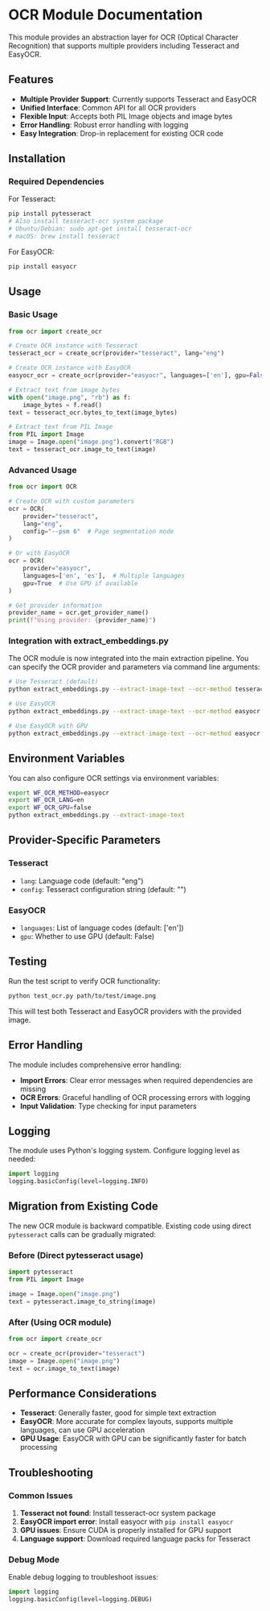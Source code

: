 # OCR Module Documentation

This module provides an abstraction layer for OCR (Optical Character Recognition) that supports multiple providers including Tesseract and EasyOCR.

## Features

- **Multiple Provider Support**: Currently supports Tesseract and EasyOCR
- **Unified Interface**: Common API for all OCR providers
- **Flexible Input**: Accepts both PIL Image objects and image bytes
- **Error Handling**: Robust error handling with logging
- **Easy Integration**: Drop-in replacement for existing OCR code

## Installation

### Required Dependencies

For Tesseract:
```bash
pip install pytesseract
# Also install tesseract-ocr system package
# Ubuntu/Debian: sudo apt-get install tesseract-ocr
# macOS: brew install tesseract
```

For EasyOCR:
```bash
pip install easyocr
```

## Usage

### Basic Usage

```python
from ocr import create_ocr

# Create OCR instance with Tesseract
tesseract_ocr = create_ocr(provider="tesseract", lang="eng")

# Create OCR instance with EasyOCR
easyocr_ocr = create_ocr(provider="easyocr", languages=['en'], gpu=False)

# Extract text from image bytes
with open("image.png", "rb") as f:
    image_bytes = f.read()
text = tesseract_ocr.bytes_to_text(image_bytes)

# Extract text from PIL Image
from PIL import Image
image = Image.open("image.png").convert("RGB")
text = tesseract_ocr.image_to_text(image)
```

### Advanced Usage

```python
from ocr import OCR

# Create OCR with custom parameters
ocr = OCR(
    provider="tesseract",
    lang="eng",
    config="--psm 6"  # Page segmentation mode
)

# Or with EasyOCR
ocr = OCR(
    provider="easyocr",
    languages=['en', 'es'],  # Multiple languages
    gpu=True  # Use GPU if available
)

# Get provider information
provider_name = ocr.get_provider_name()
print(f"Using provider: {provider_name}")
```

### Integration with extract_embeddings.py

The OCR module is now integrated into the main extraction pipeline. You can specify the OCR provider and parameters via command line arguments:

```bash
# Use Tesseract (default)
python extract_embeddings.py --extract-image-text --ocr-method tesseract --ocr-lang eng

# Use EasyOCR
python extract_embeddings.py --extract-image-text --ocr-method easyocr --ocr-lang en --ocr-gpu false

# Use EasyOCR with GPU
python extract_embeddings.py --extract-image-text --ocr-method easyocr --ocr-gpu true
```

## Environment Variables

You can also configure OCR settings via environment variables:

```bash
export WF_OCR_METHOD=easyocr
export WF_OCR_LANG=en
export WF_OCR_GPU=false
python extract_embeddings.py --extract-image-text
```

## Provider-Specific Parameters

### Tesseract

- `lang`: Language code (default: "eng")
- `config`: Tesseract configuration string (default: "")

### EasyOCR

- `languages`: List of language codes (default: ['en'])
- `gpu`: Whether to use GPU (default: False)

## Testing

Run the test script to verify OCR functionality:

```bash
python test_ocr.py path/to/test/image.png
```

This will test both Tesseract and EasyOCR providers with the provided image.

## Error Handling

The module includes comprehensive error handling:

- **Import Errors**: Clear error messages when required dependencies are missing
- **OCR Errors**: Graceful handling of OCR processing errors with logging
- **Input Validation**: Type checking for input parameters

## Logging

The module uses Python's logging system. Configure logging level as needed:

```python
import logging
logging.basicConfig(level=logging.INFO)
```

## Migration from Existing Code

The new OCR module is backward compatible. Existing code using direct `pytesseract` calls can be gradually migrated:

### Before (Direct pytesseract usage)
```python
import pytesseract
from PIL import Image

image = Image.open("image.png")
text = pytesseract.image_to_string(image)
```

### After (Using OCR module)
```python
from ocr import create_ocr

ocr = create_ocr(provider="tesseract")
image = Image.open("image.png")
text = ocr.image_to_text(image)
```

## Performance Considerations

- **Tesseract**: Generally faster, good for simple text extraction
- **EasyOCR**: More accurate for complex layouts, supports multiple languages, can use GPU acceleration
- **GPU Usage**: EasyOCR with GPU can be significantly faster for batch processing

## Troubleshooting

### Common Issues

1. **Tesseract not found**: Install tesseract-ocr system package
2. **EasyOCR import error**: Install easyocr with `pip install easyocr`
3. **GPU issues**: Ensure CUDA is properly installed for GPU support
4. **Language support**: Download required language packs for Tesseract

### Debug Mode

Enable debug logging to troubleshoot issues:

```python
import logging
logging.basicConfig(level=logging.DEBUG)
```
